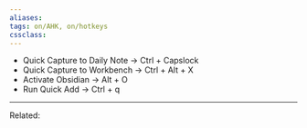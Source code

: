 ```yaml
---
aliases:
tags: on/AHK, on/hotkeys 
cssclass:
---
```


- Quick Capture to Daily Note → Ctrl + Capslock
- Quick Capture to Workbench → Ctrl + Alt + X
- Activate Obsidian → Alt + O
- Run Quick Add → Ctrl + q

---
Related:


